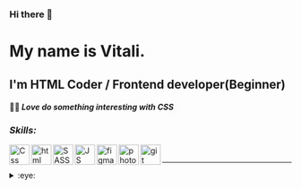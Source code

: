 ### Hi there 👋


# My name is Vitali. 
## I'm HTML Coder / Frontend developer(Beginner) 

#### :man_facepalming: _Love do something interesting with CSS_


### _Skills:_


<img align="left" alt="Css" width="36px" src="https://user-images.githubusercontent.com/64148185/203285754-2273a8db-536a-4641-a515-bfc002421f6f.png">
<img align="left" alt="html" width="36px" src="https://user-images.githubusercontent.com/64148185/203286142-11f70c17-3fcc-45f3-b983-9523c52bf659.png">
<img align="left" alt="SASS" width="36px" src="https://user-images.githubusercontent.com/64148185/203286285-7c45475c-dc3a-4273-a065-7c053a380c75.png">
<img align="left" alt="JS" width="36px" src="https://user-images.githubusercontent.com/64148185/203286442-49c82f11-2bf3-461d-b9bb-ebb523271ac1.png">
<img align="left" alt="figma" width="36px" src="https://user-images.githubusercontent.com/64148185/203286801-8868fa1e-9964-429b-97f6-ba50a967b974.png">
<img align="left" alt="photoshop" width="36px" src="https://user-images.githubusercontent.com/64148185/203287971-dc0b37a6-b5d7-4672-9243-17dfbfc09da3.png">
<img align="left" alt="git" width="36px" src="https://user-images.githubusercontent.com/64148185/203288446-e8fa2f9d-fcad-4bee-a30b-f15788419028.png">


<br>
<hr>

<details>
<summary>:eye:</summary>

![](https://komarev.com/ghpvc/?username=Ruper23&color=dc143c)

</details>

<!--
**Ruper23/Ruper23** is a ✨ _special_ ✨ repository because its `README.md` (this file) appears on your GitHub profile.

Here are some ideas to get you started:

- 🔭 I’m currently working on ...
- 🌱 I’m currently learning ...
- 👯 I’m looking to collaborate on ...
- 🤔 I’m looking for help with ...
- 💬 Ask me about ...
- 📫 How to reach me: ...
- 😄 Pronouns: ...
- ⚡ Fun fact: ...
-->
